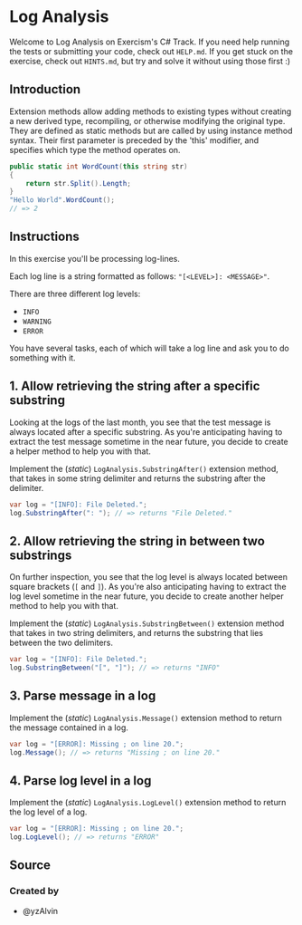 # Log Analysis

Welcome to Log Analysis on Exercism's C# Track.
If you need help running the tests or submitting your code, check out `HELP.md`.
If you get stuck on the exercise, check out `HINTS.md`, but try and solve it without using those first :)

## Introduction

Extension methods allow adding methods to existing types without creating a new derived type, recompiling, or otherwise modifying the original type. They are defined as static methods but are called by using instance method syntax. Their first parameter is preceded by the 'this' modifier, and specifies which type the method operates on.

```csharp
public static int WordCount(this string str)
{
    return str.Split().Length;
}
"Hello World".WordCount();
// => 2
```

## Instructions

In this exercise you'll be processing log-lines.

Each log line is a string formatted as follows: `"[<LEVEL>]: <MESSAGE>"`.

There are three different log levels:

- `INFO`
- `WARNING`
- `ERROR`

You have several tasks, each of which will take a log line and ask you to do something with it.

## 1. Allow retrieving the string after a specific substring

Looking at the logs of the last month, you see that the test message is always located after a specific substring. As you're anticipating having to extract the test message sometime in the near future, you decide to create a helper method to help you with that.

Implement the (_static_) `LogAnalysis.SubstringAfter()` extension method, that takes in some string delimiter and returns the substring after the delimiter.

```csharp
var log = "[INFO]: File Deleted.";
log.SubstringAfter(": "); // => returns "File Deleted."
```

## 2. Allow retrieving the string in between two substrings

On further inspection, you see that the log level is always located between square brackets (`[` and `]`). As you're also anticipating having to extract the log level sometime in the near future, you decide to create another helper method to help you with that.

Implement the (_static_) `LogAnalysis.SubstringBetween()` extension method that takes in two string delimiters, and returns the substring that lies between the two delimiters.

```csharp
var log = "[INFO]: File Deleted.";
log.SubstringBetween("[", "]"); // => returns "INFO"
```

## 3. Parse message in a log

Implement the (_static_) `LogAnalysis.Message()` extension method to return the message contained in a log.

```csharp
var log = "[ERROR]: Missing ; on line 20.";
log.Message(); // => returns "Missing ; on line 20."
```

## 4. Parse log level in a log

Implement the (_static_) `LogAnalysis.LogLevel()` extension method to return the log level of a log.

```csharp
var log = "[ERROR]: Missing ; on line 20.";
log.LogLevel(); // => returns "ERROR"
```

## Source

### Created by

- @yzAlvin